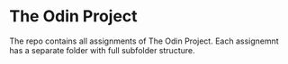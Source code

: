 # The Odin Project
The repo contains all assignments of The Odin Project. Each assignemnt has a separate folder with full subfolder structure.
